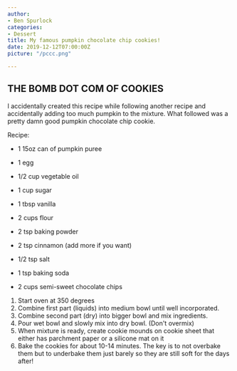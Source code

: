```yaml
---
author:
- Ben Spurlock
categories:
- Dessert
title: My famous pumpkin chocolate chip cookies!
date: 2019-12-12T07:00:00Z
picture: "/pccc.png"

---
```

## THE BOMB DOT COM OF COOKIES

I accidentally created this recipe while following another recipe and accidentally adding too much pumpkin to the mixture. What followed was a pretty damn good pumpkin chocolate chip cookie.

Recipe:

* 1 15oz can of pumpkin puree
* 1 egg
* 1/2 cup vegetable oil
* 1 cup sugar
* 1 tbsp vanilla


* 2 cups flour
* 2 tsp baking powder
* 2 tsp cinnamon (add more if you want)
* 1/2 tsp salt
* 1 tsp baking soda
* 2 cups semi-sweet chocolate chips

1. Start oven at 350 degrees
2. Combine first part (liquids) into medium bowl until well incorporated.
3. Combine second part (dry) into bigger bowl and mix ingredients.
4. Pour wet bowl and slowly mix into dry bowl. (Don't overmix)
5. When mixture is ready, create cookie mounds on cookie sheet that either has parchment paper or a silicone mat on it
6. Bake the cookies for about 10-14 minutes. The key is to not overbake them but to underbake them just barely so they are still soft for the days after!